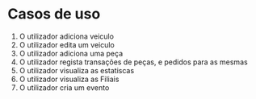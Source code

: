 # Casos de uso

1. O utilizador adiciona veiculo
2. O utilizador edita um  veiculo
3. O utilizador adiciona uma peça
4. O utilizador regista transações de peças, e pedidos para as mesmas
5. O utilizador visualiza as estatiscas
6. O utilizador visualiza as Filiais
7. O utilizador cria um evento
